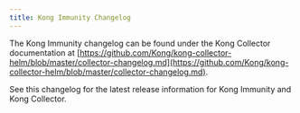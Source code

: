 ```yaml
---
title: Kong Immunity Changelog
---
```


The Kong Immunity changelog can be found under the Kong Collector documentation at [https://github.com/Kong/kong-collector-helm/blob/master/collector-changelog.md](https://github.com/Kong/kong-collector-helm/blob/master/collector-changelog.md).

See this changelog for the latest release information for Kong Immunity and Kong Collector.
